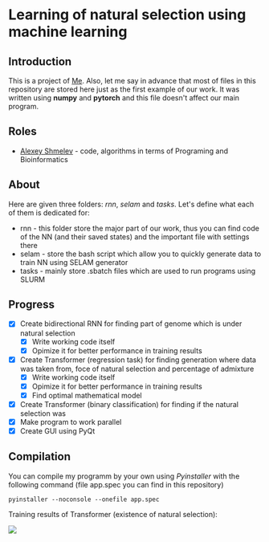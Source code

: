 # Learning of natural selection using machine learning

## Introduction

This is a project of [Me](github.com/alexeyshmelev). Also, let me say in advance that most of files in this repository are stored here just as the first example of our work. It was written using **numpy** and **pytorch** and this file doesn't affect our main program.

## Roles

* [Alexey Shmelev](github.com/Grenlex) - code, algorithms in terms of Programing and Bioinformatics
## About

Here are given three folders: *rnn*, *selam* and *tasks*. Let's define what each of them is dedicated for:

* rnn - this folder store the major part of our work, thus you can find code of the NN (and their saved states) and the important file with settings there
* selam - store the bash script which allow you to quickly generate data to train NN using SELAM generator
* tasks - mainly store .sbatch files which are used to run programs using SLURM

## Progress

- [X] Create bidirectional RNN for finding part of genome which is under natural selection
    - [X] Write working code itself
    - [X] Opimize it for better performance in training results
- [X] Create Transformer (regression task) for finding generation where data was taken from, foce of natural selection and percentage of admixture
    - [X] Write working code itself
    - [X]  Opimize it for better performance in training results
    - [X] Find optimal mathematical model
- [X] Create Transformer (binary classification) for finding if the natural selection was
- [X] Make program to work parallel
- [X] Create GUI using PyQt

## Compilation

You can compile my programm by your own using  *Pyinstaller* with the following command (file app.spec you can find in this repository)

```
pyinstaller --noconsole --onefile app.spec
```

Training results of Transformer (existence of natural selection):

![](https://github.com/alexeyshmelev/Learning-of-natural-selection-using-machine-learning/blob/1337dfba9f4d3986b087aae5d3ec980be8dbcc72/tof_loss.png)
